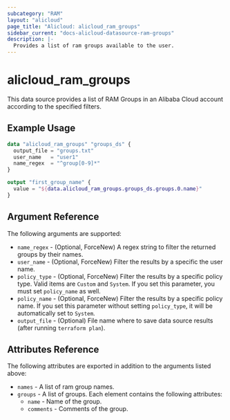 ```yaml
---
subcategory: "RAM"
layout: "alicloud"
page_title: "Alicloud: alicloud_ram_groups"
sidebar_current: "docs-alicloud-datasource-ram-groups"
description: |-
  Provides a list of ram groups available to the user.
---
```


# alicloud_ram_groups

This data source provides a list of RAM Groups in an Alibaba Cloud account according to the specified filters.

## Example Usage

```terraform
data "alicloud_ram_groups" "groups_ds" {
  output_file = "groups.txt"
  user_name   = "user1"
  name_regex  = "^group[0-9]*"
}

output "first_group_name" {
  value = "${data.alicloud_ram_groups.groups_ds.groups.0.name}"
}
```

## Argument Reference

The following arguments are supported:

* `name_regex` - (Optional, ForceNew) A regex string to filter the returned groups by their names.
* `user_name` - (Optional, ForceNew) Filter the results by a specific the user name.
* `policy_type` - (Optional, ForceNew) Filter the results by a specific policy type. Valid items are `Custom` and `System`. If you set this parameter, you must set `policy_name` as well.
* `policy_name` - (Optional, ForceNew) Filter the results by a specific policy name. If you set this parameter without setting `policy_type`, it will be automatically set to `System`.
* `output_file` - (Optional) File name where to save data source results (after running `terraform plan`).

## Attributes Reference

The following attributes are exported in addition to the arguments listed above:

* `names` - A list of ram group names.
* `groups` - A list of groups. Each element contains the following attributes:
  * `name` - Name of the group.
  * `comments` - Comments of the group.
